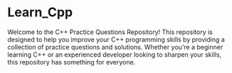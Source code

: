 # Learn_Cpp
Welcome to the C++ Practice Questions Repository! This repository is designed to help you improve your C++ programming skills by providing a collection of practice questions and solutions. Whether you're a beginner learning C++ or an experienced developer looking to sharpen your skills, this repository has something for everyone.
